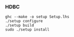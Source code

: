 ### HDBC

```
ghc --make -o setup Setup.lhs
./setup configure
./setup build
sudo ./setup install
```

